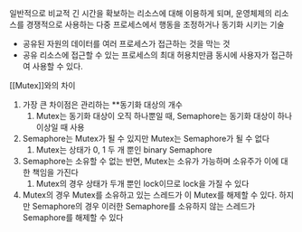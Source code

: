 일반적으로 비교적 긴 시간을 확보하는 리소스에 대해 이용하게 되며, 운영체제의 리소스를 경쟁적으로 사용하는 다중 프로세스에서 행동을 조정하거나 동기화 시키는 기술

- 공유된 자원의 데이터를 여러 프로세스가 접근하는 것을 막는 것
- 공유 리소스에 접근할 수 있는 프로세스의 최대 허용치만큼 동시에 사용자가 접근하여 사용할 수 있다.


[[Mutex]]와의 차이
1. 가장 큰 차이점은 관리하는 **동기화 대상의 개수
	1. Mutex는 동기화 대상이 오직 하나뿐일 때, Semaphore는 동기화 대상이 하나 이상일 때 사용
2. Semaphore는 Mutex가 될 수 있지만 Mutex는 Semaphore가 될 수 없다
	1. Mutex는 상태가 0, 1 두 개 뿐인 binary Semaphore
3. Semaphore는 소유할 수 없는 반면, Mutex는 소유가 가능하며 소유주가 이에 대한 책임을 가진다
	1. Mutex의 경우 상태가 두개 뿐인 lock이므로 lock을 가질 수 있다
4. Mutex의 경우 Mutex를 소유하고 있는 스레드가 이 Mutex를 해제할 수 있다. 하지만 Semaphore의 경우 이러한 Semaphore를 소유하지 않는 스레드가 Semaphore를 해제할 수 있다